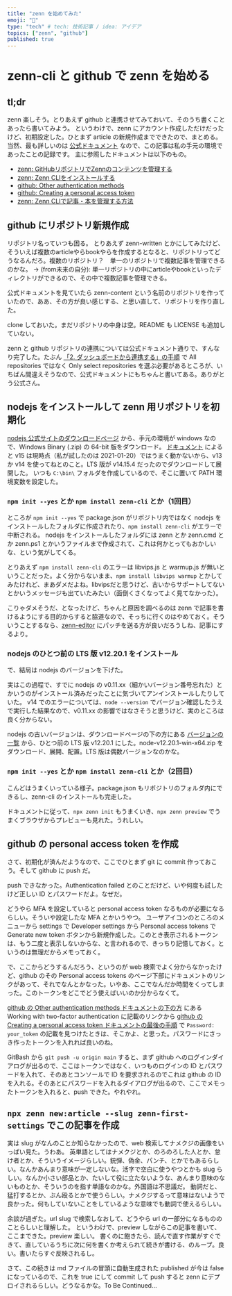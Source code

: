 ```yaml
---
title: "zenn を始めてみた"
emoji: "🔖"
type: "tech" # tech: 技術記事 / idea: アイデア
topics: ["zenn", "github"]
published: true
---
```


# zenn-cli と github で zenn を始める

## tl;dr

zenn 楽しそう。とりあえず github と連携させてみておいて、そのうち書くことあったら書いてみよう。
というわけで、zenn にアカウント作成しただけだったけど、初期設定した。ひとまず article の新規作成までできたので、まとめる。
当然、最も詳しいのは [公式ドキュメント](https://zenn.dev/zenn) なので、この記事は私の手元の環境であったことの記録です。
主に参照したドキュメントは以下のもの。

* [zenn: GitHubリポジトリでZennのコンテンツを管理する](https://zenn.dev/zenn/articles/connect-to-github)
* [zenn: Zenn CLIをインストールする](https://zenn.dev/zenn/articles/install-zenn-cli)
* [github: Other authentication methods](https://docs.github.com/en/rest/overview/other-authentication-methods#basic-authentication)
* [github: Creating a personal access token](https://docs.github.com/en/github/authenticating-to-github/creating-a-personal-access-token#using-a-token-on-the-command-line)
* [zenn: Zenn CLIで記事・本を管理する方法](https://zenn.dev/zenn/articles/zenn-cli-guide)

## github にリポジトリ新規作成

リポジトリ名っていつも困る。
とりあえず zenn-written とかにしてみたけど、そういえば複数のarticleやらbookやらを作成するとなると、リポジトリってどうなるんだろ。複数のリポジトリ？　単一のリポジトリで複数記事を管理できるのかな。
→ (from未来の自分): 単一リポジトリの中にarticleやbookといったディレクトリができるので、その中で複数記事を管理できる。

公式ドキュメントを見ていたら zenn-content という名前のリポジトリを作っていたので、ああ、その方が良い感じする、と思い直して、リポジトリを作り直した。

clone しておいた。まだリポジトリの中身は空。README も LICENSE も追加していない。

zenn と github リポジトリの連携については公式ドキュメント通りで、すんなり完了した。たぶん [「2. ダッシュボードから連携する」の手順](https://zenn.dev/zenn/articles/connect-to-github#2.-%E3%83%80%E3%83%83%E3%82%B7%E3%83%A5%E3%83%9C%E3%83%BC%E3%83%89%E3%81%8B%E3%82%89%E9%80%A3%E6%90%BA%E3%81%99%E3%82%8B) で All repositories ではなく Only select repositories を選ぶ必要があるところが、いちばん間違えそうなので、公式ドキュメントにもちゃんと書いてある。ありがとう公式さん。

## nodejs をインストールして zenn 用リポジトリを初期化

[nodejs 公式サイトのダウンロードページ](https://nodejs.org/ja/download/) から、手元の環境が windows なので、Windows Binary (.zip) の 64-bit 版をダウンロード。
[ドキュメント](https://zenn.dev/zenn/articles/install-zenn-cli#0.-%E4%BA%8B%E5%89%8D%E6%BA%96%E5%82%99) によると v15 は現時点（私が試したのは 2021-01-20）ではうまく動かないから、v13 か v14 を使ってねとのこと。LTS 版が v14.15.4 だったのでダウンロードして展開した。
いつも `C:\bin\` フォルダを作成しているので、そこに置いて PATH 環境変数を設定した。

### `npm init --yes` とか `npm install zenn-cli` とか（1回目）

ところが `npm init --yes` で package.json がリポジトリ内ではなく nodejs をインストールしたフォルダに作成されたり、`npm install zenn-cli` がエラーで中断される。
nodejs をインストールしたフォルダには zenn とか zenn.cmd とか zenn.ps1 とかいうファイルまで作成されて、これは何かとってもおかしいな、という気がしてくる。

とりあえず `npm install zenn-cli` のエラーは libvips.js と warmup.js が無いということだった。よく分からないまま、`npm install libvips warmup` とかしてみたけれど、まあダメだよね。libvipsだと思うけど、古いからサポートしてないとかいうメッセージも出ていたみたい（面倒くさくなってよく見てなかった）。

こりゃダメそうだ、となったけど、ちゃんと原因を調べるのは zenn で記事を書けるようにする目的からすると脇道なので、そっちに行くのはやめておく。そういうことするなら、[zenn-editor](https://github.com/zenn-dev/zenn-editor) にパッチを送る方が良いだろうしね、記事にするより。

### nodejs のひとつ前の LTS 版 v12.20.1 をインストール

で、結局は nodejs のバージョンを下げた。

実はこの過程で、すでに nodejs の v0.11.xx（細かいバージョン番号忘れた）とかいうのがインストール済みだったことに気づいてアンインストールしたりしていた。
v14 でのエラーについては、`node --version` でバージョン確認したうえで実行した結果なので、v0.11.xx の影響ではなさそうと思うけど、実のところは良く分からない。

nodejs の古いバージョンは、ダウンロードページの下の方にある [バージョンの一覧](https://nodejs.org/ja/download/releases/) から、ひとつ前の LTS 版 v12.20.1 にした。node-v12.20.1-win-x64.zip をダウンロード、展開、配置。LTS 版は偶数バージョンなのかな。

### `npm init --yes` とか `npm install zenn-cli` とか（2回目）

こんどはうまくいっている様子。package.json もリポジトリのフォルダ内にできるし、zenn-cli のインストールも完走した。

ドキュメントに従って、`npx zenn init` もうまくいき、`npx zenn preview` でうまくブラウザからプレビューも見れた。うれしい。

## github の personal access token を作成

さて、初期化が済んだようなので、ここでひとまず git に commit 作っておこう。そして github に push だ。

push できなかった。Authentication failed とのことだけど、いや何度も試したけど正しい ID とパスワードだよ。なぜだ。

どうやら MFA を設定していると personal access token なるものが必要になるらしい。そういや設定したな MFA とかいうやつ。
ユーザアイコンのところのメニューから settings で Developer settings から Personal access tokens で Generate new token ボタンから新規作成した。このとき表示されるトークンは、もう二度と表示しないからな、と言われるので、きっちり記憶しておく。というのは無理だからメモっておく。

で、ここからどうするんだろう、というのが web 検索でよく分からなかったけど、github のその Personal access tokens のページ下部にドキュメントのリンクがあって、それでなんとかなった。いやあ、ここでなんだか時間をくってしまった。このトークンをどこでどう使えばいいのか分からなくて。

[github の Other authentication methods ドキュメントの下の方](https://docs.github.com/en/rest/overview/other-authentication-methods#working-with-two-factor-authentication) にある Working with two-factor authentication に記載のリンクから [github の Creating a personal access token ドキュメントの最後の手順](https://docs.github.com/en/github/authenticating-to-github/creating-a-personal-access-token#using-a-token-on-the-command-line) で `Password: your_token` の記載を見つけたときは、そこかよ、と思った。パスワードにさっき作ったトークンを入れれば良いのね。

GitBash から `git push -u origin main` すると、まず github へのログインダイアログが出るので、ここはトークンではなく、いつものログインの ID とパスワードを入れて、そのあとコンソールで ID を要求されるのでこれは github の ID を入れる。そのあとにパスワードを入れるダイアログが出るので、ここでメモったトークンを入れると、push できた。やれやれ。

## `npx zenn new:article --slug zenn-first-settings` でこの記事を作成

実は slug がなんのことか知らなかったので、web 検索してナメクジの画像をいっぱい見た。うわあ。
英単語としてはナメクジとか、のろのろした人とか、怠け者とか、そういうイメージらしい。銃弾、偽金、パンチ、とかでもあるらしい。なんかあんまり意味が一定しないな。活字で空白に使うやつとかも slug らしい。なんか小さい部品とか、たいして役に立たないような、あんまり意味のないものとか、そういうのを指す単語なのかな。外国語は不思議だ。
動詞だと、猛打するとか、ぶん殴るとかで使うらしい。ナメクジするって意味はないようで良かった。何もしていないことをしているような意味でも動詞で使えるらしい。

余談が過ぎた。url slug で検索しなおして、どうやら url の一部分になるもののことらしいと理解した。
というわけで、preview しながらこの記事を書いて、ここまできた。preview 楽しい。
書くのに飽きたら、読んで直す作業がすぐできて、直しているうちに次に何を書くか考えられて続きが書ける、のループ。良い。書いたらすぐ反映されるし。

さて、この続きは md ファイルの冒頭に自動生成された published が今は false になっているので、これを true にして commit して push すると zenn にデプロイされるらしい。どうなるかな。To Be Continued...

